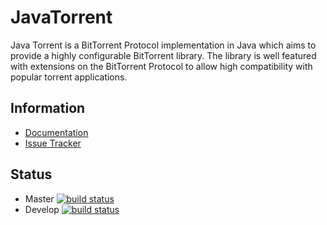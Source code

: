 # JavaTorrent
Java Torrent is a BitTorrent Protocol implementation in Java which aims to provide a highly configurable BitTorrent library. The library is well featured with
 extensions on the BitTorrent Protocol to allow high compatibility with popular torrent applications.

## Information
- [Documentation](https://johnnei.johnnei.org/JavaTorrent)
- [Issue Tracker](https://jira.johnnei.org/browse/JBT)

## Status
- Master [![build status](http://git.johnnei.org/Johnnei/JavaTorrent/badges/master/build.svg)](http://git.johnnei.org/Johnnei/JavaTorrent/commits/master)
- Develop [![build status](http://git.johnnei.org/Johnnei/JavaTorrent/badges/develop/build.svg)](http://git.johnnei.org/Johnnei/JavaTorrent/commits/develop)
